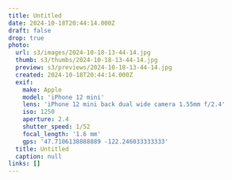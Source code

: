 ```yaml
---
title: Untitled
date: 2024-10-18T20:44:14.000Z
draft: false
drop: true
photo:
  url: s3/images/2024-10-18-13-44-14.jpg
  thumb: s3/thumbs/2024-10-18-13-44-14.jpg
  preview: s3/previews/2024-10-18-13-44-14.jpg
  created: 2024-10-18T20:44:14.000Z
  exif:
    make: Apple
    model: 'iPhone 12 mini'
    lens: 'iPhone 12 mini back dual wide camera 1.55mm f/2.4'
    iso: 1250
    aperture: 2.4
    shutter_speed: 1/52
    focal_length: '1.6 mm'
    gps: '47.7106138888889 -122.246033333333'
  title: Untitled
  caption: null
links: []
---
```

